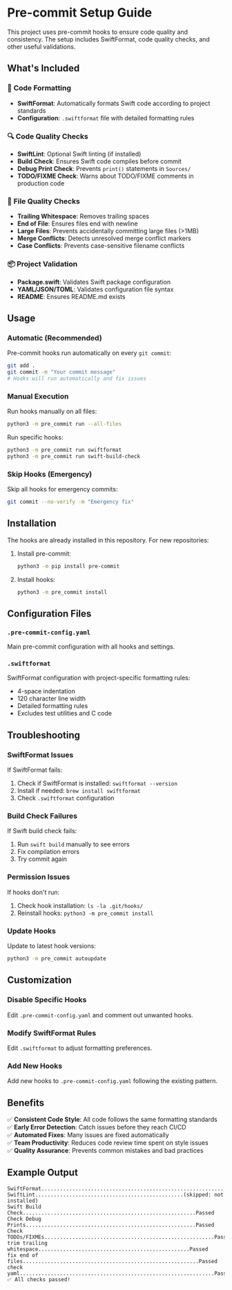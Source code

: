 # Pre-commit Setup Guide

This project uses pre-commit hooks to ensure code quality and consistency. The setup includes SwiftFormat, code quality checks, and other useful validations.

## What's Included

### 🎨 **Code Formatting**
- **SwiftFormat**: Automatically formats Swift code according to project standards
- **Configuration**: `.swiftformat` file with detailed formatting rules

### 🔍 **Code Quality Checks**
- **SwiftLint**: Optional Swift linting (if installed)
- **Build Check**: Ensures Swift code compiles before commit
- **Debug Print Check**: Prevents `print()` statements in `Sources/`
- **TODO/FIXME Check**: Warns about TODO/FIXME comments in production code

### 📁 **File Quality Checks**
- **Trailing Whitespace**: Removes trailing spaces
- **End of File**: Ensures files end with newline
- **Large Files**: Prevents accidentally committing large files (>1MB)
- **Merge Conflicts**: Detects unresolved merge conflict markers
- **Case Conflicts**: Prevents case-sensitive filename conflicts

### 📦 **Project Validation**
- **Package.swift**: Validates Swift package configuration
- **YAML/JSON/TOML**: Validates configuration file syntax
- **README**: Ensures README.md exists

## Usage

### Automatic (Recommended)
Pre-commit hooks run automatically on every `git commit`:

```bash
git add .
git commit -m "Your commit message"
# Hooks will run automatically and fix issues
```

### Manual Execution
Run hooks manually on all files:

```bash
python3 -m pre_commit run --all-files
```

Run specific hooks:

```bash
python3 -m pre_commit run swiftformat
python3 -m pre_commit run swift-build-check
```

### Skip Hooks (Emergency)
Skip all hooks for emergency commits:

```bash
git commit --no-verify -m "Emergency fix"
```

## Installation

The hooks are already installed in this repository. For new repositories:

1. Install pre-commit:
   ```bash
   python3 -m pip install pre-commit
   ```

2. Install hooks:
   ```bash
   python3 -m pre_commit install
   ```

## Configuration Files

### `.pre-commit-config.yaml`
Main pre-commit configuration with all hooks and settings.

### `.swiftformat`
SwiftFormat configuration with project-specific formatting rules:
- 4-space indentation
- 120 character line width
- Detailed formatting rules
- Excludes test utilities and C code

## Troubleshooting

### SwiftFormat Issues
If SwiftFormat fails:
1. Check if SwiftFormat is installed: `swiftformat --version`
2. Install if needed: `brew install swiftformat`
3. Check `.swiftformat` configuration

### Build Check Failures
If Swift build check fails:
1. Run `swift build` manually to see errors
2. Fix compilation errors
3. Try commit again

### Permission Issues
If hooks don't run:
1. Check hook installation: `ls -la .git/hooks/`
2. Reinstall hooks: `python3 -m pre_commit install`

### Update Hooks
Update to latest hook versions:

```bash
python3 -m pre_commit autoupdate
```

## Customization

### Disable Specific Hooks
Edit `.pre-commit-config.yaml` and comment out unwanted hooks.

### Modify SwiftFormat Rules
Edit `.swiftformat` to adjust formatting preferences.

### Add New Hooks
Add new hooks to `.pre-commit-config.yaml` following the existing pattern.

## Benefits

✅ **Consistent Code Style**: All code follows the same formatting standards  
✅ **Early Error Detection**: Catch issues before they reach CI/CD  
✅ **Automated Fixes**: Many issues are fixed automatically  
✅ **Team Productivity**: Reduces code review time spent on style issues  
✅ **Quality Assurance**: Prevents common mistakes and bad practices  

## Example Output

```
SwiftFormat..............................................................Passed
SwiftLint................................................(skipped: not installed)
Swift Build Check........................................................Passed
Check Debug Prints.......................................................Passed
Check TODOs/FIXMEs.......................................................Passed
trim trailing whitespace.................................................Passed
fix end of files.........................................................Passed
check yaml...............................................................Passed
✅ All checks passed!
``` 

